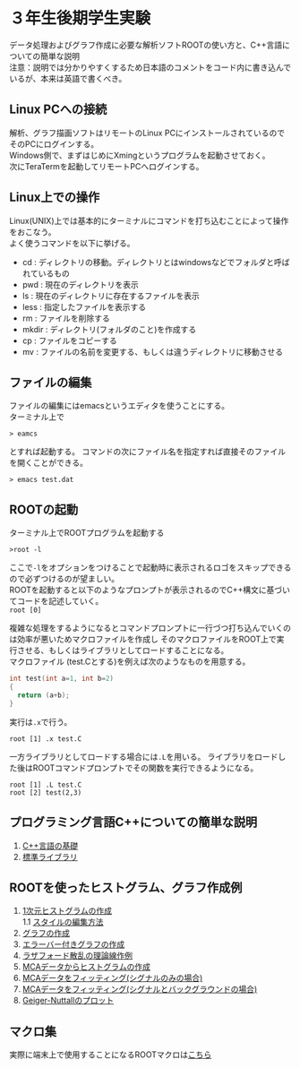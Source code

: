 # ３年生後期学生実験
データ処理およびグラフ作成に必要な解析ソフトROOTの使い方と、C++言語についての簡単な説明  
注意：説明では分かりやすくするため日本語のコメントをコード内に書き込んでいるが、本来は英語で書くべき。  

## Linux PCへの接続  
解析、グラフ描画ソフトはリモートのLinux PCにインストールされているのでそのPCにログインする。  
Windows側で、まずはじめにXmingというプログラムを起動させておく。  
次にTeraTermを起動してリモートPCへログインする。  

## Linux上での操作
Linux(UNIX)上では基本的にターミナルにコマンドを打ち込むことによって操作をおこなう。  
よく使うコマンドを以下に挙げる。  
* cd : ディレクトリの移動。ディレクトリとはwindowsなどでフォルダと呼ばれているもの  
* pwd : 現在のディレクトリを表示  
* ls : 現在のディレクトリに存在するファイルを表示  
* less : 指定したファイルを表示する  
* rm : ファイルを削除する
* mkdir : ディレクトリ(フォルダのこと)を作成する  
* cp : ファイルをコピーする  
* mv : ファイルの名前を変更する、もしくは違うディレクトリに移動させる

## ファイルの編集　　
ファイルの編集にはemacsというエディタを使うことにする。  
ターミナル上で
```
> eamcs
```
とすれば起動する。
コマンドの次にファイル名を指定すれば直接そのファイルを開くことができる。
```
> emacs test.dat
```

## ROOTの起動
ターミナル上でROOTプログラムを起動する

```>root -l```

ここで`-l`をオプションをつけることで起動時に表示されるロゴをスキップできるので必ずつけるのが望ましい。  
ROOTを起動すると以下のようなプロンプトが表示されるのでC++構文に基づいてコードを記述していく。     
```root [0] ```   

複雑な処理をするようになるとコマンドプロンプトに一行づつ打ち込んでいくのは効率が悪いためマクロファイルを作成し
そのマクロファイルをROOT上で実行させる、もしくはライブラリとしてロードすることになる。   
マクロファイル (test.Cとする)を例えば次のようなものを用意する。
```c++
int test(int a=1, int b=2)
{
  return (a+b);
}
```    

実行は`.x`で行う。  

```root [1] .x test.C```   

一方ライブラリとしてロードする場合には`.L`を用いる。
ライブラリをロードした後はROOTコマンドプロンプトでその関数を実行できるようになる。  

```
root [1] .L test.C
root [2] test(2,3)
```

## プログラミング言語C++についての簡単な説明
1. [C++言語の基礎](notebooks/basic_cpp_001.ipynb)
2. [標準ライブラリ](notebooks/basic_cpp_002.ipynb)

## ROOTを使ったヒストグラム、グラフ作成例
1. [1次元ヒストグラムの作成](notebooks/basic_root_001.ipynb)  
1.1 [スタイルの編集方法](notebooks/basic_root_009.)
2. [グラフの作成](notebooks/basic_root_002.ipynb)
3. [エラーバー付きグラフの作成](notebooks/basic_root_003.ipynb)
4. [ラザフォード散乱の理論線作例](notebooks/basic_root_004.ipynb)
5. [MCAデータからヒストグラムの作成](notebooks/basic_root_005.ipynb)  
6. [MCAデータをフィッティング(シグナルのみの場合)](notebooks/basic_root_006.ipynb)
7. [MCAデータをフィッティング(シグナルとバックグラウンドの場合)](notebooks/basic_root_007.ipynb)  
8. [Geiger-Nuttallのプロット](notebooks/basic_root_008.ipynb)

## マクロ集
実際に端末上で使用することになるROOTマクロは[こちら](macros/README.md)
